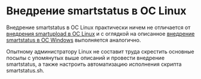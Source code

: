 # Внедрение smartstatus  в ОС Linux

Внедрение smartstatus в ОС Linux практически ничем не отличается от [внедрения smartupload в ОС Linux](052-smartupload-implementation-linux) и 
с оглядкой на описанное [внедрение smartstatus в ОС Windows](051-smartupload-implementation-windows) выполняется аналогично.

Опытному администратору Linux не составит труда скрестить основные посылы с упомянутых выше описаний и провести внедрение 
smartstatus, а также настроить автоматизацию исполнения скрипта smartstatus.sh.
